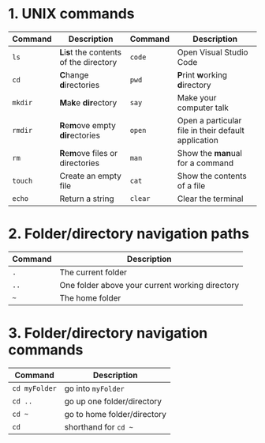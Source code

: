 # 1. UNIX commands

| Command | Description | Command| Description |
| --- | --- | --- | --- |
| `ls` | **L**i**s**t the contents of the directory | `code` | Open Visual Studio Code|
| `cd` | **C**hange **d**irectories| `pwd`| **P**rint **w**orking **d**irectory |
| `mkdir` | **M**a**k**e **dir**ectory | `say`| Make your computer talk |
| `rmdir` | **R**e**m**ove empty **dir**ectories  | `open`| Open a particular file in their default application|
| `rm` | **R**e**m**ove files or directories | `man` | Show the **man**ual for a command |
| `touch` | Create an empty file | `cat` | Show the contents of a file |
| `echo` | Return a string | `clear` | Clear the terminal |

# 2. Folder/directory navigation paths

| Command | Description |
| --- | --- |
| `.`  | The current folder |
| `..`| One folder above your current working directory |
| `~` | The home folder  |

# 3. Folder/directory navigation commands

| Command | Description |
| --- | --- |
| `cd myFolder` | go into `myFolder` |
| `cd ..`| go up one folder/directory
| `cd ~` | go to home folder/directory |
| `cd` | shorthand for `cd ~` |
